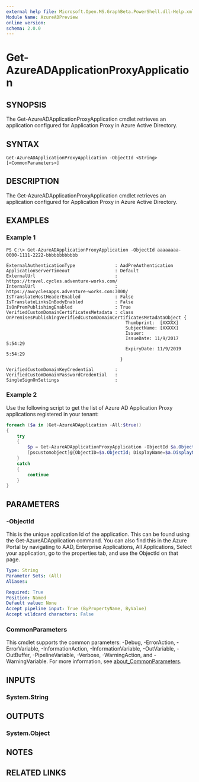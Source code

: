```yaml
---
external help file: Microsoft.Open.MS.GraphBeta.PowerShell.dll-Help.xml
Module Name: AzureADPreview
online version:
schema: 2.0.0
---
```


# Get-AzureADApplicationProxyApplication

## SYNOPSIS

The Get-AzureADApplicationProxyApplication cmdlet retrieves an application configured for Application Proxy in Azure Active Directory. 

## SYNTAX

```
Get-AzureADApplicationProxyApplication -ObjectId <String> [<CommonParameters>]
```

## DESCRIPTION

The Get-AzureADApplicationProxyApplication cmdlet retrieves an application configured for Application Proxy in Azure Active Directory. 

## EXAMPLES

### Example 1

```
PS C:\> Get-AzureADApplicationProxyApplication -ObjectId aaaaaaaa-0000-1111-2222-bbbbbbbbbbbb

ExternalAuthenticationType               : AadPreAuthentication
ApplicationServerTimeout                 : Default
ExternalUrl                              : https://travel.cycles.adventure-works.com/
InternalUrl                              : https://awcyclesapps.adventure-works.com:3000/
IsTranslateHostHeaderEnabled             : False
IsTranslateLinksInBodyEnabled            : False
IsOnPremPublishingEnabled                : True
VerifiedCustomDomainCertificatesMetadata : class OnPremisesPublishingVerifiedCustomDomainCertificatesMetadataObject {
                                             Thumbprint:  [XXXXX]
                                             SubjectName: [XXXXX]
                                             Issuer: 
                                             IssueDate: 11/9/2017 5:54:29
                                             ExpiryDate: 11/9/2019 5:54:29
                                           }
                                           
VerifiedCustomDomainKeyCredential        : 
VerifiedCustomDomainPasswordCredential   : 
SingleSignOnSettings                     :
```

### Example 2

Use the following script to get the list of Azure AD Application Proxy applications registered in your tenant:

```powershell
foreach ($a in (Get-AzureADApplication -All:$true))
{
    try
    {
        $p = Get-AzureADApplicationProxyApplication -ObjectId $a.ObjectId
        [pscustomobject]@{ObjectID=$a.ObjectId; DisplayName=$a.DisplayName; ExternalUrl=$p.ExternalUrl; InternalUrl=$p.InternalUrl}
    }
    catch
    {
        continue
    }
}
```

## PARAMETERS

### -ObjectId

This is the unique application Id of the application. This can be found using the Get-AzureADApplication command. You can also find this in the Azure Portal by navigating to AAD, Enterprise Applications, All Applications, Select your application, go to the properties tab, and use the ObjectId on that page.

```yaml
Type: String
Parameter Sets: (All)
Aliases:

Required: True
Position: Named
Default value: None
Accept pipeline input: True (ByPropertyName, ByValue)
Accept wildcard characters: False
```

### CommonParameters
This cmdlet supports the common parameters: -Debug, -ErrorAction, -ErrorVariable, -InformationAction, -InformationVariable, -OutVariable, -OutBuffer, -PipelineVariable, -Verbose, -WarningAction, and -WarningVariable. For more information, see [about_CommonParameters](http://go.microsoft.com/fwlink/?LinkID=113216).

## INPUTS

### System.String

## OUTPUTS

### System.Object

## NOTES

## RELATED LINKS
